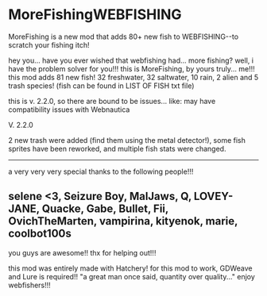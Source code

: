 # MoreFishingWEBFISHING
MoreFishing is a new mod that adds 80+ new fish to WEBFISHING--to scratch your fishing itch!

hey you... have you ever wished that webfishing had... more fishing? well, i have the problem solver for you!!!
this is MoreFishing, by yours truly... me!!!
this mod adds 81 new fish! 32 freshwater, 32 saltwater, 10 rain, 2 alien and 5 trash species! (fish can be found in LIST OF FISH txt file)

this is v. 2.2.0, so there are bound to be issues... like:
may have compatibility issues with Webnautica

V. 2.2.0

2 new trash were added (find them using the metal detector!), some fish sprites have been reworked, and multiple fish stats were changed.

-----
a very very very special thanks to the following people!!!

selene <3,
Seizure Boy,
MalJaws,
Q,
LOVEY-JANE,
Quacke,
Gabe,
Bullet,
Fii,
OvichTheMarten,
vampirina,
kityenok,
marie,
coolbot100s
-----
you guys are awesome!! thx for helping out!!!

this mod was entirely made with Hatchery!
for this mod to work, GDWeave and Lure is required!!
"a great man once said, quantity over quality..."
enjoy webfishers!!! 
